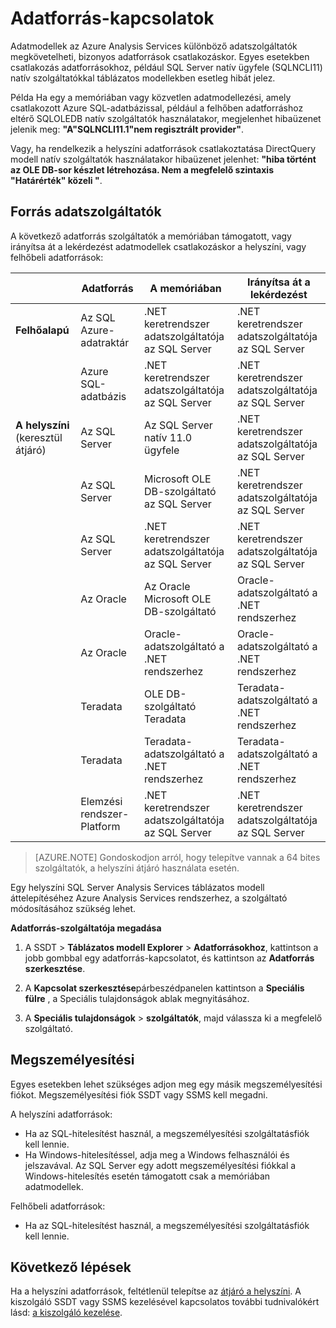 <properties
   pageTitle="Adatforrás-kapcsolatok |} Microsoft Azure"
   description="Adatforrás-kapcsolatok adatmodellekben az Azure Analysis Services ismerteti."
   services="analysis-services"
   documentationCenter=""
   authors="minewiskan"
   manager="erikre"
   editor=""
   tags=""/>
<tags
   ms.service="analysis-services"
   ms.devlang="NA"
   ms.topic="article"
   ms.tgt_pltfrm="NA"
   ms.workload="na"
   ms.date="10/25/2016"
   ms.author="owend"/>

# <a name="datasource-connections"></a>Adatforrás-kapcsolatok

Adatmodellek az Azure Analysis Services különböző adatszolgáltatók megkövetelheti, bizonyos adatforrások csatlakozáskor. Egyes esetekben csatlakozás adatforrásokhoz, például SQL Server natív ügyfele (SQLNCLI11) natív szolgáltatókkal táblázatos modellekben esetleg hibát jelez.

Példa Ha egy a memóriában vagy közvetlen adatmodellezési, amely csatlakozott Azure SQL-adatbázissal, például a felhőben adatforráshoz eltérő SQLOLEDB natív szolgáltatók használatakor, megjelenhet hibaüzenet jelenik meg: **"A"SQLNCLI11.1"nem regisztrált provider"**.

Vagy, ha rendelkezik a helyszíni adatforrások csatlakoztatása DirectQuery modell natív szolgáltatók használatakor hibaüzenet jelenhet: **"hiba történt az OLE DB-sor készlet létrehozása. Nem a megfelelő szintaxis "Határérték" közeli "**.

## <a name="data-source-providers"></a>Forrás adatszolgáltatók

A következő adatforrás szolgáltatók a memóriában támogatott, vagy irányítsa át a lekérdezést adatmodellek csatlakozáskor a helyszíni, vagy felhőbeli adatforrások:

|               | **Adatforrás**                     | **A memóriában**                            |  **Irányítsa át a lekérdezést**                                           |
|---------------------------|-------------------------------|---------------------------------------------|---------------------------------------------|
| **Felhőalapú**                     | Az SQL Azure-adatraktár      | .NET keretrendszer adatszolgáltatója az SQL Server | .NET keretrendszer adatszolgáltatója az SQL Server |
|                           | Azure SQL-adatbázis            | .NET keretrendszer adatszolgáltatója az SQL Server | .NET keretrendszer adatszolgáltatója az SQL Server |
| **A helyszíni** (keresztül átjáró) | Az SQL Server                    | Az SQL Server natív 11.0 ügyfele               | .NET keretrendszer adatszolgáltatója az SQL Server |
|                           |  Az SQL Server                             | Microsoft OLE DB-szolgáltató az SQL Server    |   .NET keretrendszer adatszolgáltatója az SQL Server                                          |
|                           |  Az SQL Server                             | .NET keretrendszer adatszolgáltatója az SQL Server |  .NET keretrendszer adatszolgáltatója az SQL Server                                           |
|                           | Az Oracle                        | Az Oracle Microsoft OLE DB-szolgáltató        | Oracle-adatszolgáltató a .NET rendszerhez               |
|                           |  Az Oracle                             | Oracle-adatszolgáltató a .NET rendszerhez               | Oracle-adatszolgáltató a .NET rendszerhez                                            |
|                           | Teradata                      | OLE DB-szolgáltató Teradata                | Teradata-adatszolgáltató a .NET rendszerhez             |
|                           |  Teradata                             | Teradata-adatszolgáltató a .NET rendszerhez             |  Teradata-adatszolgáltató a .NET rendszerhez                                            |
|                           | Elemzési rendszer-Platform | .NET keretrendszer adatszolgáltatója az SQL Server | .NET keretrendszer adatszolgáltatója az SQL Server |


> [AZURE.NOTE] Gondoskodjon arról, hogy telepítve vannak a 64 bites szolgáltatók, a helyszíni átjáró használata esetén.

Egy helyszíni SQL Server Analysis Services táblázatos modell áttelepítéséhez Azure Analysis Services rendszerhez, a szolgáltató módosításához szükség lehet.

**Adatforrás-szolgáltatója megadása**

1. A SSDT > **Táblázatos modell Explorer** > **Adatforrásokhoz**, kattintson a jobb gombbal egy adatforrás-kapcsolatot, és kattintson az **Adatforrás szerkesztése**.

2. A **Kapcsolat szerkesztése**párbeszédpanelen kattintson a **Speciális fülre** , a Speciális tulajdonságok ablak megnyitásához.

3. A **Speciális tulajdonságok** > **szolgáltatók**, majd válassza ki a megfelelő szolgáltató.

## <a name="impersonation"></a>Megszemélyesítési
Egyes esetekben lehet szükséges adjon meg egy másik megszemélyesítési fiókot. Megszemélyesítési fiók SSDT vagy SSMS kell megadni.

A helyszíni adatforrások:

- Ha az SQL-hitelesítést használ, a megszemélyesítési szolgáltatásfiók kell lennie.
- Ha Windows-hitelesítéssel, adja meg a Windows felhasználói és jelszavával. Az SQL Server egy adott megszemélyesítési fiókkal a Windows-hitelesítés esetén támogatott csak a memóriában adatmodellek.

Felhőbeli adatforrások:

- Ha az SQL-hitelesítést használ, a megszemélyesítési szolgáltatásfiók kell lennie.


## <a name="next-steps"></a>Következő lépések

Ha a helyszíni adatforrások, feltétlenül telepítse az [átjáró a helyszíni](analysis-services-gateway.md). A kiszolgáló SSDT vagy SSMS kezelésével kapcsolatos további tudnivalókért lásd: [a kiszolgáló kezelése](analysis-services-manage.md).
